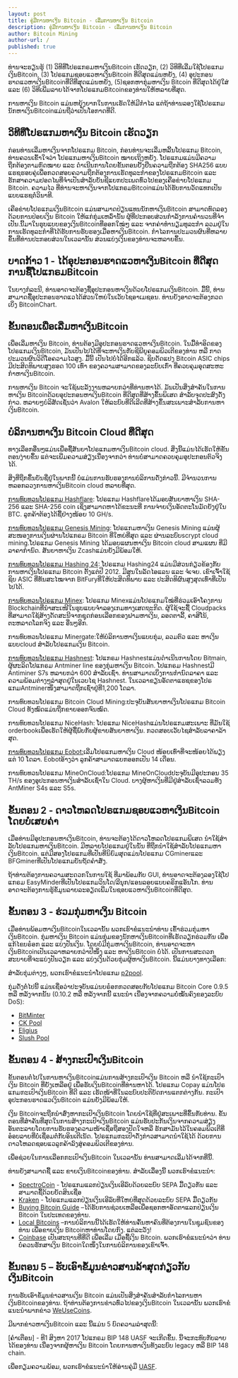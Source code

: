 ```yaml
---
layout: post
title: ຄູ່ມືການຫາເງິນ Bitcoin - ເລີ່ມການຫາເງິນ Bitcoin 
description: ຄູ່ມືການຫາເງິນ Bitcoin - ເລີ່ມການຫາເງິນ Bitcoin 
author: Bitcoin Mining
author-url: /
published: true
---
```


ທ່ານຈະຮຽນຮູ້ (1) ວິທີທີ່ໂປຣແກຣມຫາເງິນBitcoin ເຮັດວຽກ, (2) ວິທີທີ່ເລີ່ມໃຊ້ໂປຣແກມເງິນBitcoin, (3) ໂປຣແກມຊອບແວຫາເງິນBitcoin ທີ່ດີສຸດແມ່ນຫຍັງ, (4) ອຸປະກອນຮາດແວຫາເງິນBitcoinທີ່ດີທີ່ສຸດແມ່ນຫຍັງ, (5)ຊອກຫາກຸ່ມຫາເງິນ Bitcoin ທີ່ດີສຸດໄດ້ຢູ່ໃສ່ ແລະ (6) ວິທີເພີ່ມລາຍໄດ້ຈາກໂປຣແກມBitcoinຂອງທ່ານໃຫ້ຫລາຍທີ່ສຸດ.

ການຫາເງິນ Bitcoin ແມ່ນຫຍຸ້ງຍາກໃນການເຮັດໃຫ້ມີກໍາໄລ ແຕ່ຖ້າທ່ານລອງໃຊ້ໂປຣແກມນັກຫາເງິນBitcoinແມ່ນຖືວ່າເປັນໂອກາດທີ່ດີ. 

<h2>ວິທີທີ່ໂປຣແກມຫາເງິນ Bitcoin ເຮັດວຽກ</h2>

ກ່ອນທ່ານເລີ່ມຫາເງິນຈາກໂປຣແກມ Bitcoin, ກ່ອນທ່ານຈະເລີ່ມຫລີ້ນໂປຣແກມ Bitcoin, ທ່ານຄວນເຂົ້າໃຈວ່າ ໂປຣແກມຫາເງິນBitcoin ໝາຍເຖິງຫຍັງ. ໂປຣແກມແມ່ນມີຄວາມຖືກຕ້ອງຕາມກົດໝາຍ ແລະ ດໍາເນີນການໂດຍຂັ້ນຕອນຢັ້ງຢືນຄວາມຖືກຕ້ອງ SHA256 ແບບແຮຊຮອບຄູ່ເພື່ອກວດສອບຄວາມຖືກຕ້ອງການເຮັດທຸລະກໍາຂອງໂປຣແກມBitcoin ແລະ ຮັກສາຄວາມປອດໄພທີ່ຈໍາເປັນສໍາລັບບັນຊີແຍກປະເພດທົ່ວໄປຂອງເຄືອຂ່າຍໂປຣແກມ Bitcoin. ຄວາມໄວ ທີ່ທ່ານຈະຫາເງິນຈາກໂປແກຣມBitcoinແມ່ນໄດ້ຮັບການວັດແທກເປັນແບບແຮຊຕໍ່ວິນາທີ.

ເຄືອຂ່າຍໂປຣແກມເງິນBitcoin ແມ່ນສາມາດປ່ຽນແທນນັກຫາເງິນBitcoin ສາມາດທົດລອງ ດ້ວຍການປ່ອຍເງິນ Bitcoin ໃຫ້ແກ່ກຸ່ມເຫລົ່ານັ້ນ ຜູ້ທີ່ປະກອບສ່ວນກໍາລັງການຄໍານວນທີ່ຈໍາເປັນ.ນີ້ມາໃນຮູບແບບຂອງເງິນBitcoinທີ່ອອກໃໝ່ໆ ແລະ ຈາກຄ່າທໍານຽມທຸລະກໍາ ລວມຢູ່ໃນການເຮັດທຸລະກໍາທີ່ໄດ້ຮັບການຮັບຮອງເມື່ອຫາເງິນBitcoin. ກໍາໄລການປະມວນຜົນທີ່ຫລາຍຂຶ້ນທີ່ທ່ານປະກອບສ່ວນໃນເວລານັ້ນ ສ່ວນແບ່ງເງິນຂອງທ່ານຈະຫລາຍຂຶ້ນ. 

<h2>ບາດກ້າວ 1 - ໄດ້ອຸປະກອນຮາດແວຫາເງິນBitcoin ທີ່ດີສຸດການຊື້ໂປແກຣມBitcoin</h2> 

ໃນບາງກໍລະນີ, ທ່ານອາດຈະຕ້ອງຊື້ອຸປະກອນຫາເງິນດ້ວຍໂປຣແກມເງິນBitcoin. ມື້ນີ້, ທ່ານສາມາດຊື້ອຸປະກອນຮາດແວໄດ້ສ່ວນໃຫຍ່ໃນເວັບໄຊອາເມຊອນ. ທ່ານຍັງອາດຈະຕ້ອງກວດເບິ່ງ BitcoinChart. 

<h2>ຂັ້ນຕອນເພື່ອເລີ່ມຫາເງິນBitcoin</h2>

ເພື່ອເລີ່ມຫາເງິນ Bitcoin, ທ່ານຕ້ອງມີອຸປະກອນຮາດແວຫາເງິນBitcoin. ໃນມື້ທໍາອິດຂອງໂປຣແກມເງິນBitcoin, ມັນເປັນໄປໄດ້ທີ່ຈະຫາເງິນກັບຊີພີຍູຄອມພິວເຕີຂອງທ່ານ ຫລື ກາດປະມວນຜົນວິດີໂອຄວາມໄວສູງ. ມື້ນີ້ ເປັນໄປບໍ່ໄດ້ອີກແລ້ວ. ຊິບດັດແປງ Bitcoin ASIC chips ມີປະສິດທິພາບສູງຮອດ 100 ເທົ່າ ຂອງຄວາມສາມາດຂອງລະບົບເກົ່າ ທີ່ຄວບຄຸມອຸດສະຫະກໍາຫາເງິນBitcoin.

ການຫາເງິນ Bitcoin ຈະໃຊ້ພະລັງງານຫລາຍກວ່າທີ່ທ່ານຫາໄດ້. ມັນເປັນສິ່ງສໍາຄັນໃນການຫາເງິນ Bitcoinດ້ວຍອຸປະກອນຫາເງິນBitcoin ທີ່ດີສຸດທີ່ສ້າງຂຶ້ນພິເສດ ສໍາລັບຈຸດປະສົງດັ່ງກ່າວ. ຫລາຍໆບໍລິສັດເຊັ່ນວ່າ Avalon ໃຫ້ລະບົບທີ່ດີເລີດທີ່ສ້າງຂຶ້ນສະເພາະສໍາລັບການຫາເງິນBitcoin. 

<h2>ບໍລິການຫາເງິນ Bitcoin Cloud ທີ່ດີສຸດ </h2>

ທາງເລືອກອື່ນໆແມ່ນເພື່ອຊື້ສັນຍາໂປຣແກມຫາເງິນBitcoin cloud. ສິ່ງນີ້ແມ່ນໄດ້ເຮັດໃຫ້ຂັ້ນຕອນງ່າຍຂຶ້ນ ແຕ່ຈະເພີ່ມຄວາມສ່ຽງເນື່ອງຈາກວ່າ ທ່ານບໍ່ສາມາດຄວບຄຸມອຸປະກອນຕົວຈິງໄດ້. 

ສິ່ງທີ່ຖືກຂຶ້ນບັນຊື່ຢູ່ໃນພາກນີ້ ບໍ່ແມ່ນການຮັບຮອງການບໍລິການດັ່ງກ່າວນີ້. ມີຈໍານວນການຫລອກລວງການຫາເງິນBitcoin cloud ຫລາຍທີ່ສຸດ.

<a href="http://geni.us/hashflare">ການທົບທວນໂປຣແກມ Hashflare</a>: ໂປຣແກມ Hashflareໄດ້ມອບສັນຍາຫາເງິນ SHA-256 ແລະ SHA-256 coin ເຊິ່ງສາມາດຫາໄດ້ຂະນະທີ່ ການຈ່າຍເງິນອັດຕະໂນມັດຍັງຢູ່ໃນ BTC. ລູກຄ້າຕ້ອງໄດ້ຊື້ຢ່າງໜ້ອຍ 10 GH/s. 

<a href="http://geni.us/advendorgm">ການທົບທວນໂປຣແກມ Genesis Mining</a>: ໂປຣແກມຫາເງິນ Genesis Mining ແມ່ນຜູ້ສະໜອງການເງິນຜ່ານໂປແກຣມ Bitcoin ທີ່ໃຫຍ່ທີ່ສຸດ ແລະ ຜ່ານລະບົບscrypt cloud mining.ໂປຣແກມ Genesis Mining ໄດ້ມອບແຜນຫາເງິນ Bitcoin cloud ສາມແຜນ ທີ່ມີລາຄາກໍານົດ. ສັນຍາຫາເງິນ Zcashແມ່ນຍັງມີພ້ອມໃຫ້. 

<a href="http://geni.us/minex">ການທົບທວນໂປຣແກມ Hashing 24</a>: ໂປຣແກມ Hashing24 ແມ່ນມີສ່ວນກ່ຽວຂ້ອງກັບການຫາເງິນໂປຣແກມ Bitcoin ຕັ້ງແຕ່ປີ 2012. ມີສູນໃນລັດໄອແລນ ແລະ ຈໍເຈຍ. ເຂົາເຈົ້າໃຊ້ຊິບ ASIC ທີ່ທັນສະໄໝຈາກ BitFuryທີ່ໃຫ້ປະສິດທິພາບ ແລະ ປະສິດທິຜົນສູງສຸດເທົ່າທີ່ເປັນໄປໄດ້.

<a href="http://geni.us/minex">ການທົບທວນໂປຣແກມ Minex</a>: ໂປຣແກມ Minexແມ່ນໂປຣແກມໃໝ່ທີ່ຮ່ວມເອົາໂຄງການ Blockchainທີ່ນໍາສະເໜີໃນຮູບແບບຈໍາລອງເກມທາງເສດຖະກິດ. ຜູ້ໃຊ້ຈະຊື້ Cloudpacks ທີ່ສາມາດໃຊ້ສ້າງດັດສະນີຈາກຊຸດກ່ອນເລືອກຂອງຟາມຫາເງິນ, ລອດຕາລີ້, ຄາສິໂນ້, ຕະຫລາດໂລກຈິງ ແລະ ອື່ນໆອີກ.

ການທົບທວນໂປຣແກມ Minergate:ໃຫ້ບໍລິການຫາເງິນແບບກຸ່ມ, ລວມຕົວ ແລະ ຫາເງິນແບບcloud ສໍາລັບໂປຣແກມເງິນ Bitcoin.

<a href="http://geni.us/advendorgm">ການທົບທວນໂປຣແກມ Hashnest</a>: ໂປແກຣມ Hashnestແມ່ນດໍາເນີນການໂດຍ Bitmain, ຜູ້ຜະລິດໂປແກຣມ Antminer line ຂອງກຸ່ມຫາເງິນ Bitcoin. ໂປແກຣມ Hashnestມີ Antiminer S7s ຫລາຍກວ່າ 600 ສໍາລັບເຊົ່າ. ທ່ານສາມາດເບິ່ງການກໍານົດລາຄາ ແລະ ຄວາມພ້ອມຕ່າງໆລ່າສຸດຢູ່ໃນເວບໄຊ Hashnest. ໃນເວລາຂຽນອັດຕາແຮຊຂອງໂປຣແກມAntminerໜຶ່ງສາມາດຖືກເຊົ່າຢູ່ທີ່1,200 ໂດລາ.

ການທົບທວນໂປຣແກມ Bitcoin Cloud Mining:ປະຈຸບັນສັນຍາຫາເງິນໂປຣແກມ Bitcoin Cloud ທັງໝົດແມ່ນຖືກຂາຍອອກຈົນໝົດ.

ການທົບທວນໂປຣແກມ NiceHash: ໂປຣແກມ NiceHashແມ່ນໂປຣແກມສະເພາະ ທີ່ມັນໃຊ້ orderbookເພື່ອເຮັດໃຫ້ຜູ້ຊື້ພົບກັບຜູ້ຂາຍສັນຍາຫາເງິນ. ກວດສອບເວັບໄຊສໍາລັບລາຄາລ້າສຸດ.

<a href="http://geni.us/hashflare">ການທົບທວນໂປຣແກມ Eobot:</a>ເລີ່ມໂປຣແກມຫາເງິນ Cloud ໜ້ອຍເທົ່າທີ່ຈະໜ້ອຍໄດ້ພຽງແຕ່ 10 ໂດລາ. Eobotອ້າງວ່າ ລູກຄ້າສາມາດແຍກອອກເປັນ 14 ເດືອນ.

ການທົບທວນໂປຣແກມ MineOnCloud:ໂປຣແກມ MineOnCloudປະຈຸບັນມີອຸປະກອນ 35 TH/s ຂອງອຸປະກອນຫາເງິນສໍາລັບເຊົ່າໃນ Cloud. ບາງຜູ້ຫາເງິນທີ່ມີຢູ່ສໍາລັບເຊົ່າລວມທັງ AntMiner S4s ແລະ S5s. 

<h2>ຂັ້ນຕອນ 2 - ດາວໂຫລດໂປຣແກມຊອບແວຫາເງິນBitcoin ໂດຍບໍ່ເສຍຄ່າ</h2>

ເມື່ອທ່ານມີອຸປະກອນຫາເງິນBitcoin, ທ່ານຈະຕ້ອງໄດ້ດາວໂຫລດໂປຣແກມພິເສດ ນໍາໃຊ້ສໍາລັບໂປຣແກມຫາເງິນBitcoin. ມີຫລາຍໂປຣແກມຢູ່ໃນນັ້ນ ທີ່ຖືກນໍາໃຊ້ສໍາລັບໂປຣແກມຫາເງິນBitcoin. ແຕ່ມີສອງໂປຣແກມທີ່ເປັນທີ່ນິຍົມສຸດແມ່ນໂປຣແກມ CGminerແລະ BFGminerທີ່ເປັນໂປຣແກມບັນຖັດຄໍາສັ່ງ. 

ຖ້າທ່ານຕ້ອງການຄວາມສະດວກໃນການໃຊ້ ທີ່ມາພ້ອມກັບ GUI, ທ່ານອາດຈະຕ້ອງລອງໃຊ້ໂປແກຣມ EasyMinderທີ່ເປັນໂປຣແກມວິນໂດ/ລີນຸກ/ແອນລອຍແບບຄຣິກແອັນໂກ. 
ທ່ານອາດຈະຕ້ອງການຮູ້ຂໍ້ມູນລາຍລະອຽດເພີ່ມໃນຊອບແວຫາເງິນBitcoinທີ່ດີສຸດ. 
 
<h2>ຂັ້ນຕອນ 3 - ຮ່ວມກຸ່ມຫາເງິນ Bitcoin </h2>

ເມື່ອທ່ານພ້ອມຫາເງິນBitcoinໃນເວລານັ້ນ ພວກເຮົາຂໍແນະນໍາທ່ານ ເຂົ້າຮ່ວມກຸ່ມຫາເງິນBitcoin. ກຸ່ມຫາເງິນ Bitcoin ແມ່ນກຸ່ມຂອງນັກຫາເງິນBitcoinທີ່ເຮັດວຽກຮ່ວມກັນ ເພື່ອແກ້ໄຂບຣ໋ອກ ແລະ ແບ່ງປັນເງິນ. ໂດຍບໍ່ມີກຸ່ມຫາເງິນBitcoin, ທ່ານອາດຈະຫາເງິນBitcoinເປັນເວລາຫລາຍກວ່າປີໜຶ່ງ ແລະ ຫາເງິນBitcoin ບໍ່ໄດ້. ເປັນການສະດວກສະບາຍທີ່ຈະແບ່ງປັນວຽກ ແລະ ແບ່ງເງິນດ້ວຍກຸ່ມຜູ້ຫາເງິນBitcoin. ນີ້ແມ່ນບາງທາງເລືອກ:

ສໍາລັບກຸ່ມຕ່າງໆ, ພວກເຮົາຂໍແນະນໍາໂປຣແກມ <a href="http://p2pool.in/">p2pool</a>.

ກຸ່ມດັ່ງຕໍ່ໄປນີ້ ແມ່ນເຊື່ອວ່າປະຈຸບັນແມ່ນບຣ໋ອກກວດສອບກັບໂປຣແກມ Bitcoin Core 0.9.5 ຫລື ຫລັງຈາກນັ້ນ (0.10.2 ຫລື ຫລັງຈາກນີ້ ແນະນໍາ ເນື່ອງຈາກຄວາມບໍ່ໝັ້ນຄົງຂອງລະບົບ DoS):
<ul>
<li><a href="https://bitminter.com/">BitMinter</a></li>
<li><a href="http://www.kano.is/">CK Pool</a></li>
<li><a href="http://eligius.st/~gateway/">Eligius</a></li>
<li><a href="https://en.bitcoin.it/wiki/Bitcoin_Pooled_Mining">Slush Pool</a></li>
 </ul>
<h2>ຂັ້ນຕອນ 4 - ສ້າງກະເປົາເງິນBitcoin </h2>

ຂັ້ນຕອນຕໍ່ໄປໃນການຫາເງິນBitcoinແມ່ນການສ້າງກະເປົາເງິນ Bitcoin ຫລື ນໍາໃຊ້ກະເປົາເງິນ Bitcoin ທີ່ຍັງເຫລືອຢູ່ ເພື່ອຮັບເງິນBitcoinທີ່ທ່ານຫາໄດ້. ໂປຣແກມ Copay ແມ່ນໂປຣແກມກະເປົາເງິນBitcoin ທີ່ດີ ແລະ ເຮັດໜ້າທີ່ໃນລະບົບປະຕິບັດການແຕກຕ່າງກັນ. ກະເປົາອຸປະກອນຮາດແວເງິນBitcoin ແມ່ນຍັງມີພ້ອມໃຫ້. 

ເງິນ Bitcoinຈະຖືກນໍາສົ່ງຫາກະເປົາເງິນBitcoin ໂດຍນໍາໃຊ້ທີ່ຢູ່ສະເພາະທີ່ຂຶ້ນກັບທ່ານ. ຂັ້ນຕອນທີ່ສໍາຄັນທີ່ສຸດໃນການສ້າງກະເປົາເງິນBitcoin ແມ່ນຮັບປະກັນເງິນຈາກຄວາມສ່ຽງອັນຕະລາຍໂດຍການຮັບຮອງຄວາມໜ້າເຊື່ອຖືສອງປັດໃຈຫລື ຮັກສາມັນໄວ້ໃນຄອມພິວເຕີທີ່ອ໋ອບລາຍທີ່ບໍ່ເຊື່ອມຕໍ່ກັບອິນເຕີເນັດ. ໂປຣແກມກະເປົາດັ່ງກ່າວສາມາດນໍາໃຊ້ໄດ້ ດ້ວຍການດາວໂຫລດຊອບແວລູກຄ້າລົງສູ່ຄອມພິວເຕີຂອງທ່ານ. 

ເພື່ອຊ່ວຍໃນການເລືອກກະເປົາເງິນBitcoin ໃນເວລານັ້ນ ທ່ານສາມາດເລີ່ມໄດ້ຈາກທີ່ນີ້.

ທ່ານຍັງສາມາດຊື້ ແລະ ຂາຍເງິນBitcoinຂອງທ່ານ. ສໍາລັບເລື່ອງນີ້ ພວກເຮົາຂໍແນະນໍາ:
<ul>
<li><a href="http://geni.us/spectrocoin">SpectroCoin</a> - ໂປຣແກມແລກປ່ຽນເງິນເອີລົບດ້ວຍລະບົບ SEPA ມື້ດຽວກັນ ແລະ ສາມາດຊື້ດ້ວຍບັດສິນເຊື່ອ</li>
<li><a href="https://www.kraken.com/">Kraken</a> - ໂປຣແກມແລກປ່ຽນເງິນເອີລົບທີ່ໃຫຍ່ທີ່ສຸດດ້ວຍລະບົບ SEPA ມື້ດຽວກັນ </li>
<li><a href="https://www.weusecoins.com/en/how-buy-bitcoins-online-best-bitcoin-exchange-rate-bitcoin-price/">Buying Bitcoin Guide</a> –ໄດ້ຮັບການຊ່ວຍເຫລືອເພື່ອຊອກຫາອັດຕາແລກປ່ຽນເງິນ Bitcoin ໃນປະເທດຂອງທ່ານ.</li>
<li><a href="http://geni.us/localbitcoins">Local Bitcoins</a> –ການບໍລິການນີ້ໄດ້ເຮັດໃຫ້ທ່ານຄົ້ນຫາຄົນທີ່ຕ້ອງການໃນຊຸມຊົນຂອງທ່ານ ເພື່ອຂາຍເງິນ Bitcoinຫາທ່ານໂດຍກົງ. ແຕ່ລະວັງ!</li>
<li><a href="http://geni.us/coinbase">Coinbase</a> ເປັນສະຖານທີ່ທີ່ດີ ເພື່ອເລີ່ມ ເມື່ອຊື້ເງິນ Bitcoin. ພວກເຮົາຂໍແນະນໍາວ່າ ທ່ານບໍ່ຄວນຮັກສາເງິນ Bitcoinໃດໜຶ່ງໃນການບໍລິການຂອງເຂົາເຈົ້າ. </li>
</ul>
<h2>ຂັ້ນຕອນ 5 – ຮັບເອົາຂໍ້ມູນຂ່າວສານລ້າສຸດກ່ຽວກັບເງິນBitcoin</h2>

ການຮັບເອົາຂໍ້ມູນຂ່າວສານເງິນ Bitcoin ແມ່ນເປັນສິ່ງສໍາຄັນສໍາລັບກໍາໄລການຫາເງິນBitcoinຂອງທ່ານ. ຖ້າທ່ານຕ້ອງການຂ່າວທົ່ວໄປຂອງເງິນBitcoin ໃນເວລານັ້ນ ພວກເຮົາຂໍແນະນໍາພາກຂ່າວ <a href="https://www.weusecoins.com/news/">WeUseCoins</a>. 

ມີພາກຂ່າວຫາເງິນBitcoin ແລະ ນີ້ແມ່ນ 5 ບົດຄວາມລ່າສຸດນີ້:

[ຄໍາເຕືອນ] - ທີ1 ສິງຫາ 2017 ໂປແກຣມ BIP 148 UASF ຈະເກີດຂຶ້ນ. ນີ້ຈະກະທົບກັບລາຍໄດ້ຂອງທ່ານ ເນື່ອງຈາກຜູ້ຫາເງິນ Bitcoin ໂດຍການຫາເງິນທັງລະບົບ legacy ຫລື BIP 148 chain.

ເພື່ອກຽມຄວາມພ້ອມ, ພວກເຮົາຂໍແນະນໍາໃຫ້ອ່ານຄູ່ມື <a href="https://www.weusecoins.com/uasf-guide/">UASF</a>.

